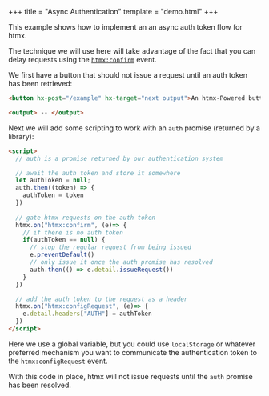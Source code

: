 +++
title = "Async Authentication"
template = "demo.html"
+++

This example shows how to implement an an async auth token flow for htmx.

The technique we will use here will take advantage of the fact that you can delay requests
using the [`htmx:confirm`](@/events.md#htmx:confirm) event.

We first have a button that should not issue a request until an auth token has been retrieved:

```html
<button hx-post="/example" hx-target="next output">An htmx-Powered button</button>

<output> -- </output>
```

Next we will add some scripting to work with an `auth` promise (returned by a library):

```html
<script>
  // auth is a promise returned by our authentication system

  // await the auth token and store it somewhere
  let authToken = null;
  auth.then((token) => {
    authToken = token
  })
  
  // gate htmx requests on the auth token
  htmx.on("htmx:confirm", (e)=> {
    // if there is no auth token
    if(authToken == null) {
      // stop the regular request from being issued
      e.preventDefault() 
      // only issue it once the auth promise has resolved
      auth.then(() => e.detail.issueRequest()) 
    }
  })

  // add the auth token to the request as a header
  htmx.on("htmx:configRequest", (e)=> {
    e.detail.headers["AUTH"] = authToken
  })
</script>
```

Here we use a global variable, but you could use `localStorage` or whatever preferred mechanism
you want to communicate the authentication token to the `htmx:configRequest` event.

With this code in place, htmx will not issue requests until the `auth` promise has been resolved.
